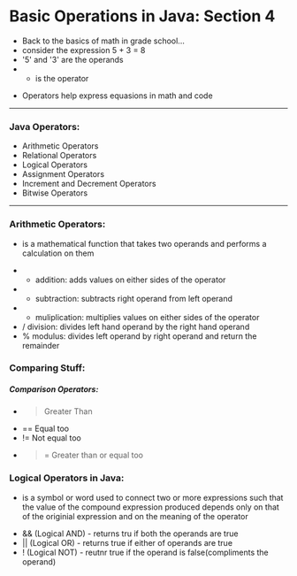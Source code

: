 # Basic Operations in Java: Section 4    
- Back to the basics of math in grade school...   
- consider the expression 5 + 3 = 8    
- '5' and '3' are the operands   
- + is the operator   
* Operators help express equasions in math and code   
***   
### Java Operators:   
* Arithmetic Operators   
* Relational Operators   
* Logical Operators   
* Assignment Operators   
* Increment and Decrement Operators   
* Bitwise Operators   
***   
### Arithmetic Operators:   
- is a mathematical function that takes two operands and performs a calculation on 
        them
* + addition: adds values on either sides of the operator   
* - subtraction: subtracts right operand from left operand   
* * muliplication: multiplies values on either sides of the operator   
* / division: divides left hand operand by the right hand operand
* % modulus: divides left operand by right operand and return the remainder

### Comparing Stuff:
##### Comparison Operators:
* > Greater Than
<!-- * < Less Than -->
* == Equal too
* != Not equal too
* >= Greater than or equal too
<!-- * <= Less than or equal too -->

### Logical Operators in Java:
- is a symbol or word used to connect two or more expressions such that the value of
         the compound expression produced depends only on that of the originial expression and on the meaning of the operator
* && (Logical AND) - returns tru if both the operands are true
* || (Logical OR) - returns true if either of operands are true
* ! (Logical NOT) - reutnr true if the operand is false(compliments the operand)